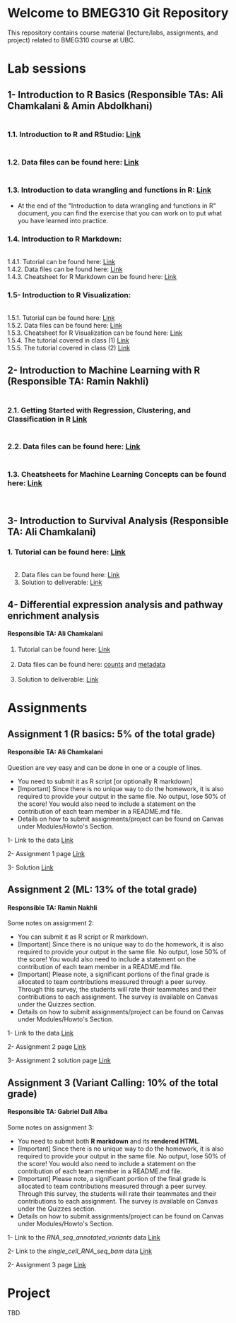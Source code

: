 # Welcome to BMEG310 Git Repository

This repository contains course material (lecture/labs, assignments, and project) related to BMEG310 course at UBC.

# Lab sessions 

## 1- Introduction to R Basics (Responsible TAs: Ali Chamkalani & Amin Abdolkhani)

### <br /> 1.1. Introduction to R and RStudio: [Link](https://htmlpreview.github.io/?https://github.com/AIMLab-UBC/BMEG310_2022/blob/main/Tutorial%201/2-%20R%20basics/1_introR-R-and-RStudio.html)
### <br /> 1.2. Data files can be found here: [Link](https://github.com/AIMLab-UBC/BMEG310_2022/tree/main/Tutorial%201/2-%20R%20basics/data)
### <br /> 1.3. Introduction to data wrangling and functions in R: [Link](https://htmlpreview.github.io/?https://github.com/AIMLab-UBC/BMEG310_2022/blob/main/Tutorial%201/2-%20R%20basics/2_introR-data-wrangling_and_functions.html)

* At the end of the "Introduction to data wrangling and functions in R" document, you can find the exercise that you can work on to put what you have learned into practice. 

### 1.4. Introduction to R Markdown:
&nbsp;&nbsp;&nbsp; 
<br /> 1.4.1. Tutorial can be found here: [Link](https://htmlpreview.github.io/?https://github.com/AIMLab-UBC/BMEG310_2022/blob/main/Tutorial%202/R%20Markdown/tutorial/R%20Markdown.html)
<br /> 1.4.2. Data files can be found here: [Link](https://github.com/AIMLab-UBC/BMEG310_2022/tree/main/Tutorial%202/R%20Markdown/data)
<br /> 1.4.3. Cheatsheet for R Markdown can be found here: [Link](https://github.com/AIMLab-UBC/BMEG310_2022/blob/main/Tutorial%202/R%20Markdown/tutorial/rmarkdown-summary.pdf)

### 1.5- Introduction to R Visualization:
<br /> 1.5.1. Tutorial can be found here: [Link](https://htmlpreview.github.io/?https://github.com/AIMLab-UBC/BMEG310_2022/blob/main/Tutorial%202/R%20Visualization/tutorial/R%20Visualization.html)
<br /> 1.5.2. Data files can be found here: [Link](https://github.com/AIMLab-UBC/BMEG310_2022/tree/main/Tutorial%202/R%20Visualization/data)
<br /> 1.5.3. Cheatsheet for R Visualization can be found here: [Link](https://github.com/AIMLab-UBC/BMEG310_2022/blob/main/Tutorial%202/R%20Visualization/tutorial/ggplot2-cheatsheet.pdf)
<br /> 1.5.4. The tutorial covered in class (1) [Link](https://htmlpreview.github.io/?https://github.com/AIMLab-UBC/BMEG310_2022/blob/main/Tutorial%202/ggplot.html)
<br /> 1.5.5. The tutorial covered in class (2) [Link](https://htmlpreview.github.io/?https://github.com/AIMLab-UBC/BMEG310_2022/blob/main/Tutorial%202/training.html)


## 2- Introduction to Machine Learning with R (Responsible TA: Ramin Nakhli)

### <br /> 2.1. Getting Started with Regression, Clustering, and Classification in R [Link](https://htmlpreview.github.io/?https://github.com/UBC-SBME/BMEG310_2021/blob/main/Tutorial%203%20%26%204/tutorial/Regression-Clustering-Classification.html)
### <br /> 2.2. Data files can be found here: [Link](https://github.com/UBC-SBME/BMEG310_2021/tree/main/Tutorial%203%20%26%204/data)
### <br /> 1.3. Cheatsheets for Machine Learning Concepts can be found here: [Link](https://ml-cheatsheet.readthedocs.io/en/latest/)
&nbsp;&nbsp;&nbsp;

## 3- Introduction to Survival Analysis (Responsible TA: Ali Chamkalani)

### 1. Tutorial can be found here: [Link](https://htmlpreview.github.io/?https://github.com/UBC-SBME/BMEG310_2021/blob/main/Tutorial%205/Survival_Analysis_V2.html)
<br /> &nbsp;&nbsp;&nbsp;
2. Data files can be found here: [Link](https://github.com/UBC-SBME/BMEG310_2021/blob/main/Tutorial%205/tcga_data.rar)
<br /> &nbsp;&nbsp;&nbsp;
3. Solution to deliverable: [Link](https://htmlpreview.github.io/?https://github.com/UBC-SBME/BMEG310_2021/blob/main/Tutorial%205/Solution.html)

## 4- Differential expression analysis and pathway enrichment analysis
#### Responsible TA: Ali Chamkalani

1. Tutorial can be found here: [Link](https://github.com/UBC-SBME/BMEG310_2021/blob/main/Tutorial%207/DE.html)
<br /> &nbsp;&nbsp;&nbsp;
2. Data files can be found here: [counts](https://github.com/UBC-SBME/BMEG310_2021/blob/main/Tutorial%207/GSE37704_featurecounts.csv) and [metadata](https://github.com/UBC-SBME/BMEG310_2021/blob/main/Tutorial%207/GSE37704_metadata.csv)
<br /> &nbsp;&nbsp;&nbsp;
3. Solution to deliverable: [Link](https://github.com/UBC-SBME/BMEG310_2021/blob/main/Tutorial%207/Solution.html)

# Assignments

## Assignment 1 (R basics: 5% of the total grade)
#### Responsible TA: Ali Chamkalani
Question are vey easy and can be done in one or a couple of lines. 
* You need to submit it as R script [or optionally R markdown]
* [Important] Since there is no unique way to do the homework, it is also required to provide your output in the same file. No output, lose 50% of the score! You would also need to include a statement on the contribution of each team member in a README.md file. 
* Details on how to submit assignments/project can be found on Canvas under Modules/Howto's Section.

1- Link to the data [Link](https://github.com/UBC-SBME/BMEG310_2021/tree/main/Assignment%201)

2- Assignment 1 page [Link](https://htmlpreview.github.io/?https://github.com/UBC-SBME/BMEG310_2021/blob/main/Assignment%201/HW1_Q%5B57214%5D.html)

3- Solution [Link](https://htmlpreview.github.io/?https://github.com/UBC-SBME/BMEG310_2021/blob/main/Assignment%201/HW1.html)

## Assignment 2 (ML: 13% of the total grade)
#### Responsible TA: Ramin Nakhli

Some notes on assignment 2: 

* You can submit it as R script or R markdown.
* [Important] Since there is no unique way to do the homework, it is also required to provide your output in the same file. No output, lose 50% of the score! You would also need to include a statement on the contribution of each team member in a README.md file. 
* [Important] Please note, a significant portions of the final grade is allocated to team contributions measured through a peer survey. Through this survey, the students will rate their teammates and their contributions to each assignment. The survey is available on Canvas under the Quizzes section. 
* Details on how to submit assignments/project can be found on Canvas under Modules/Howto's Section.

1- Link to the data [Link](https://github.com/UBC-SBME/BMEG310_2021/blob/main/Assignment%202/ovarian.data)

2- Assignment 2 page [Link](https://htmlpreview.github.io/?https://github.com/UBC-SBME/BMEG310_2021/blob/main/Assignment%202/Assignment2.html)

3- Assignment 2 solution page [Link](https://htmlpreview.github.io/?https://github.com/UBC-SBME/BMEG310_2021/blob/main/Assignment%202/Assignment2-Solution.html)



## Assignment 3 (Variant Calling: 10% of the total grade)
#### Responsible TA: Gabriel Dall Alba

Some notes on assignment 3: 

* You need to submit both **R markdown** and its **rendered HTML**.
* [Important] Since there is no unique way to do the homework, it is also required to provide your output in the same file. No output, lose 50% of the score! You would also need to include a statement on the contribution of each team member in a README.md file. 
* [Important] Please note, a significant portion of the final grade is allocated to team contributions measured through a peer survey. Through this survey, the students will rate their teammates and their contributions to each assignment. The survey is available on Canvas under the Quizzes section. 
* Details on how to submit assignments/project can be found on Canvas under Modules/Howto's Section.

1- Link to the *RNA_seq_annotated_variants* data [Link](https://github.com/UBC-SBME/BMEG310_2021/blob/main/Assignment%203/RNA_seq_annotated_variants.vcf)

2- Link to the *single_cell_RNA_seq_bam* data [Link](https://github.com/UBC-SBME/BMEG310_2021/blob/main/Assignment%203/single_cell_RNA_seq_bam.sam)

2- Assignment 3 page [Link](https://htmlpreview.github.io/?https://github.com/UBC-SBME/BMEG310_2021/blob/main/Assignment%203/Assignment-3.html)


# Project
TBD
